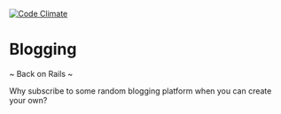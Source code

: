 [![Code Climate](https://codeclimate.com/github/mserino/MegBlog/badges/gpa.svg)](https://codeclimate.com/github/mserino/MegBlog)

Blogging
========
~ Back on Rails ~

Why subscribe to some random blogging platform when you can create your own?